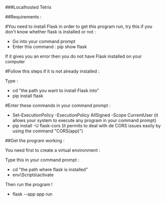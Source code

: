 ###Localhosted Tetris

##Requirements :

#You need to install Flask in order to get this program run, try this if you don't know whether flask is installed or not :

- Go into your command prompt
- Enter this command : pip show flask

If it gives you an error then you do not have Flask installed on your computer

#Follow this steps if it is not already installed :

Type :

- cd "the path you want to install Flask into"
- pip install flask

#Enter these commands in your command prompt :

- Set-ExecutionPolicy -ExecutionPolicy AllSigned -Scope CurrentUser (it allows your system to execute any program in your command prompt)
- pip install -U flask-cors (it permits to deal with de CORS issues easily by using the command "CORS(app)")

##Get the program working :

You need first to create a virtual environment :

Type this in your command prompt :

- cd "the path where flask is installed"
- env\Scripts\activate

Then run the program !
  
- flask --app app run

